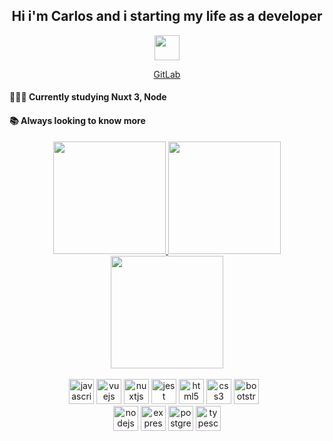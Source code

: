 <div align="center">  <h2> Hi i'm Carlos and i starting my life as a developer </h2> </div>
<div align="center" style="display: inline_block"> 
  <a href="https://gitlab.com/Caalb">
    <img src="https://docs.gitlab.com/assets/images/gitlab-logo.svg" height="40em"/>
    <br />
    <p>GitLab</p>
  </a>
</div>
<h4> 👨🏼‍💻 Currently studying Nuxt 3, Node</h4>
<h4> 📚 Always looking to know more </h4>


 
 <div align="center">
  <a href="https://github.com/caalb">
  <img height="180em" src="https://github-readme-stats.vercel.app/api?username=caalb&show_icons=true&theme=onedark&include_all_commits=true&count_private=true"/>
  <img height="180em" src="https://github-readme-stats.vercel.app/api/top-langs/?username=caalb&layout=compact&langs_count=7&theme=onedark"/>
  <img height="180em" src="http://github-readme-streak-stats.herokuapp.com?user=caalb&theme=onedark&hide_border=true&date_format=j%20M%5B%20Y%5D" />
</div>
  
  <br />
 
  <div align="center" style="margin-right: 10px;">
     <a href="https://www.javascript.com/" target="_blank"><img src="https://cdn.jsdelivr.net/gh/devicons/devicon/icons/javascript/javascript-original.svg" alt="javascript" width="40" height="40"/></a>
    <a href="https://vuejs.org/" target="_blank"><img src="https://cdn.jsdelivr.net/gh/devicons/devicon/icons/vuejs/vuejs-original.svg" alt="vuejs" width="40" height="40"/></a>
    <a href="https://nuxtjs.org/" target="_blank"><img src="https://cdn.jsdelivr.net/gh/devicons/devicon/icons/nuxtjs/nuxtjs-original.svg" alt="nuxtjs" width="40" height="40"/></a>
    <a href="https://jestjs.io/" target="_blank"><img src="https://cdn.jsdelivr.net/gh/devicons/devicon/icons/jest/jest-plain.svg" alt="jest" width="40" height="40"/></a>
    <a href="https://www.w3.org/html/" target="_blank"><img src="https://cdn.jsdelivr.net/gh/devicons/devicon/icons/html5/html5-original.svg" alt="html5" width="40" height="40"/></a>
    <a href="https://www.w3schools.com/css/" target="_blank"><img src="https://cdn.jsdelivr.net/gh/devicons/devicon/icons/css3/css3-original.svg" alt="css3" width="40" height="40"/></a>
    <a href="https://getbootstrap.com/" target="_blank"> <img src="https://cdn.jsdelivr.net/gh/devicons/devicon/icons/bootstrap/bootstrap-plain-wordmark.svg" alt="bootstrap" width="40" height="40"/> </a>
   </div>
   
  <div align="center">
    <a href="https://nodejs.org/en/" target="_blank"><img src="https://cdn.jsdelivr.net/gh/devicons/devicon/icons/nodejs/nodejs-plain.svg" alt="nodejs" width="40" height="40"/></a>
    <a href="https://expressjs.com/" target="_blank"><img src="https://cdn.jsdelivr.net/gh/devicons/devicon/icons/express/express-original.svg" alt="express" width="40" height="40"/></a>
    <a href="https://www.postgresql.org/" target="_blank"><img src="https://cdn.jsdelivr.net/gh/devicons/devicon/icons/postgresql/postgresql-original.svg" alt="postgresql" width="40" height="40"/></a>
    <a href="https://www.typescriptlang.org/" target="_blank"><img src="https://cdn.jsdelivr.net/gh/devicons/devicon/icons/typescript/typescript-original.svg" alt="typescript" width="40" height="40"/></a>
    </div>
  </div>
  
 
